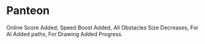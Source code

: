 # Panteon
Online Score Added,
Speed Boost Added,
All Obstacles Size Decreases,
For AI Added paths,
For Drawing Added Progress.

